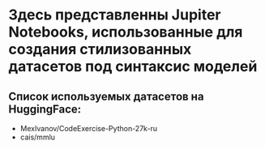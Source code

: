 # Здесь представленны Jupiter Notebooks, использованные для создания стилизованных датасетов под синтаксис моделей

## Список используемых датасетов на HuggingFace:

* MexIvanov/CodeExercise-Python-27k-ru
* cais/mmlu
